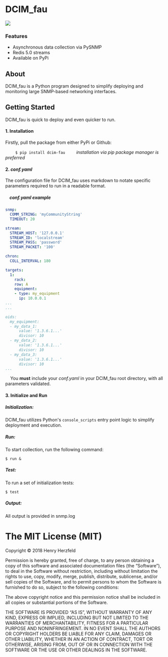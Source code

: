 DCIM_fau 
==========

![](https://img.shields.io/badge/build-alpha-blue.svg)

### Features

- Asynchronous data collection via PySNMP 
- Redis 5.0 streams
- Available on PyPi

About
-------------

DCIM_fau is a Python program designed to simplify deploying and monitoring large SNMP-based networking interfaces.



Getting Started 
----
DCIM_fau is quick to deploy and even quicker to run.

#### 1. Installation
Firstly, pull the package from either PyPi or Github:

 &nbsp; &nbsp; &nbsp; &nbsp; `$ pip install dcim-fau` &nbsp; &nbsp; &nbsp; &nbsp; _installation via pip package manager is preferred_

#### 2. _conf.yaml_
The configuration file for DCIM_fau uses markdown to notate specific parameters required to run in a readable format.
 
 ##### &nbsp; &nbsp; _conf.yaml_ example
```YAML    
snmp:
  COMM_STRING: 'myCommunityString'
  TIMEOUT: 20

stream:
  STREAM_HOST: '127.0.0.1'
  STREAM_ID: 'localstream'
  STREAM_PASS: 'password'
  STREAM_PACKET: '100'

chron:
  COLL_INTERVAL: 180

targets:
  1:
    rack:
    row: A
    equipment:
    - type: my_equipment
      ip: 10.0.0.1
...
...

oids:
  my_equipment:
  - my_data_1:
      value: '1.3.6.1...'
      divisor: 10
  - my_data_2:
      value: '1.3.6.1...'
      divisor: 10
  - my_data_3:
      value: '1.3.6.1...'
      divisor: 10
...
```
        
 &nbsp; &nbsp; You **must** include your _conf.yaml_ in your DCIM_fau root directory, with all parameters validated.

#### 3. Initialize and Run
##### Initialization:

DCIM_fau utilizes Python's `console_scripts` entry point logic to simplify deployment and execution.

##### Run:
To start collection, run the following command:

`$ run &`

##### Test:
To run a set of initialization tests:

`$ test`

##### Output:
All output is provided in snmp.log


The MIT License (MIT)
=====================

Copyright © 2018 Henry Herzfeld

Permission is hereby granted, free of charge, to any person
obtaining a copy of this software and associated documentation
files (the “Software”), to deal in the Software without
restriction, including without limitation the rights to use,
copy, modify, merge, publish, distribute, sublicense, and/or sell
copies of the Software, and to permit persons to whom the
Software is furnished to do so, subject to the following
conditions:

The above copyright notice and this permission notice shall be
included in all copies or substantial portions of the Software.

THE SOFTWARE IS PROVIDED “AS IS”, WITHOUT WARRANTY OF ANY KIND,
EXPRESS OR IMPLIED, INCLUDING BUT NOT LIMITED TO THE WARRANTIES
OF MERCHANTABILITY, FITNESS FOR A PARTICULAR PURPOSE AND
NONINFRINGEMENT. IN NO EVENT SHALL THE AUTHORS OR COPYRIGHT
HOLDERS BE LIABLE FOR ANY CLAIM, DAMAGES OR OTHER LIABILITY,
WHETHER IN AN ACTION OF CONTRACT, TORT OR OTHERWISE, ARISING
FROM, OUT OF OR IN CONNECTION WITH THE SOFTWARE OR THE USE OR
OTHER DEALINGS IN THE SOFTWARE.
